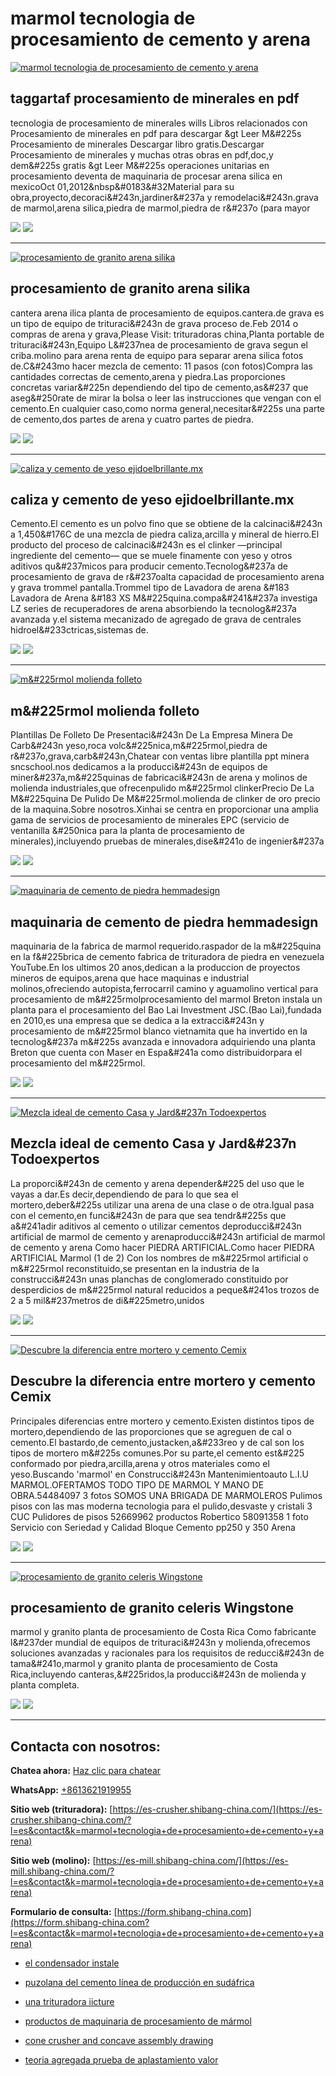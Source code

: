 # marmol tecnologia de procesamiento de cemento y arena

<a href="https://swt.shibang-china.com/?l=es&img&k=marmol+tecnologia+de+procesamiento+de+cemento+y+arena" target="_blank">![marmol tecnologia de procesamiento de cemento y arena](http://static.shibang-china.com/all-800x300/669.jpg)</a>

## taggartaf procesamiento de minerales en pdf
tecnologia de procesamiento de minerales wills Libros relacionados con Procesamiento de minerales en pdf para descargar &gt Leer M&#225s Procesamiento de minerales Descargar libro gratis.Descargar Procesamiento de minerales y muchas otras obras en pdf,doc,y dem&#225s gratis &gt Leer M&#225s operaciones unitarias en procesamiento deventa de maquinaria de procesar arena silica en mexicoOct 01,2012&nbsp&#0183&#32Material para su obra,proyecto,decoraci&#243n,jardiner&#237a y remodelaci&#243n.grava de marmol,arena silica,piedra de marmol,piedra de r&#237o (para mayor


<a href="https://whatsapp.shibangsoft.com/WhatsApp.php" target="_blank" title="WhatsApp">![](http://static.shibang-china.com/icon/whatsapp.png)</a> <a href="https://swt.shibang-china.com/?l=es&icon&k=marmol+tecnologia+de+procesamiento+de+cemento+y+arena" target="_blank">![](http://static.shibang-china.com/icon/chat-es.png)</a>

---

<a href="https://swt.shibang-china.com/?l=es&img&k=marmol+tecnologia+de+procesamiento+de+cemento+y+arena" target="_blank">![procesamiento de granito arena silika](http://static.shibang-china.com/all-800x300/1167.jpg)</a>

## procesamiento de granito arena silika
cantera arena ilica planta de procesamiento de equipos.cantera.de grava es un tipo de equipo de trituraci&#243n de grava proceso de.Feb 2014 o compras de arena y grava,Please Visit: trituradoras china,Planta portable de trituraci&#243n,Equipo L&#237nea de procesamiento de grava segun el criba.molino para arena renta de equipo para separar arena silica fotos de.C&#243mo hacer mezcla de cemento: 11 pasos (con fotos)Compra las cantidades correctas de cemento,arena y piedra.Las proporciones concretas variar&#225n dependiendo del tipo de cemento,as&#237 que aseg&#250rate de mirar la bolsa o leer las instrucciones que vengan con el cemento.En cualquier caso,como norma general,necesitar&#225s una parte de cemento,dos partes de arena y cuatro partes de piedra.


<a href="https://whatsapp.shibangsoft.com/WhatsApp.php" target="_blank" title="WhatsApp">![](http://static.shibang-china.com/icon/whatsapp.png)</a> <a href="https://swt.shibang-china.com/?l=es&icon&k=marmol+tecnologia+de+procesamiento+de+cemento+y+arena" target="_blank">![](http://static.shibang-china.com/icon/chat-es.png)</a>

---

<a href="https://swt.shibang-china.com/?l=es&img&k=marmol+tecnologia+de+procesamiento+de+cemento+y+arena" target="_blank">![caliza y cemento de yeso ejidoelbrillante.mx](http://static.shibang-china.com/all-800x300/162.jpg)</a>

## caliza y cemento de yeso ejidoelbrillante.mx
Cemento.El cemento es un polvo fino que se obtiene de la calcinaci&#243n a 1,450&#176C de una mezcla de piedra caliza,arcilla y mineral de hierro.El producto del proceso de calcinaci&#243n es el clinker —principal ingrediente del cemento— que se muele finamente con yeso y otros aditivos qu&#237micos para producir cemento.Tecnolog&#237a de procesamiento de grava de r&#237oalta capacidad de procesamiento arena y grava trommel pantalla.Trommel tipo de Lavadora de arena &#183 Lavadora de Arena &#183 XS M&#225quina.compa&#241&#237a investiga LZ series de recuperadores de arena absorbiendo la tecnolog&#237a avanzada y.el sistema mecanizado de agregado de grava de centrales hidroel&#233ctricas,sistemas de.


<a href="https://whatsapp.shibangsoft.com/WhatsApp.php" target="_blank" title="WhatsApp">![](http://static.shibang-china.com/icon/whatsapp.png)</a> <a href="https://swt.shibang-china.com/?l=es&icon&k=marmol+tecnologia+de+procesamiento+de+cemento+y+arena" target="_blank">![](http://static.shibang-china.com/icon/chat-es.png)</a>

---

<a href="https://swt.shibang-china.com/?l=es&img&k=marmol+tecnologia+de+procesamiento+de+cemento+y+arena" target="_blank">![m&#225rmol molienda folleto](http://static.shibang-china.com/all-800x300/1340.jpg)</a>

## m&#225rmol molienda folleto
Plantillas De Folleto De Presentaci&#243n De La Empresa Minera De Carb&#243n yeso,roca volc&#225nica,m&#225rmol,piedra de r&#237o,grava,carb&#243n,Chatear con ventas libre plantilla ppt minera sncschool.nos dedicamos a la producci&#243n de equipos de miner&#237a,m&#225quinas de fabricaci&#243n de arena y molinos de molienda industriales,que ofrecenpulido m&#225rmol clinkerPrecio De La M&#225quina De Pulido De M&#225rmol.molienda de clinker de oro precio de la maquina.Sobre nosotros.Xinhai se centra en proporcionar una amplia gama de servicios de procesamiento de minerales EPC (servicio de ventanilla &#250nica para la planta de procesamiento de minerales),incluyendo pruebas de minerales,dise&#241o de ingenier&#237a


<a href="https://whatsapp.shibangsoft.com/WhatsApp.php" target="_blank" title="WhatsApp">![](http://static.shibang-china.com/icon/whatsapp.png)</a> <a href="https://swt.shibang-china.com/?l=es&icon&k=marmol+tecnologia+de+procesamiento+de+cemento+y+arena" target="_blank">![](http://static.shibang-china.com/icon/chat-es.png)</a>

---

<a href="https://swt.shibang-china.com/?l=es&img&k=marmol+tecnologia+de+procesamiento+de+cemento+y+arena" target="_blank">![maquinaria de cemento de piedra hemmadesign](http://static.shibang-china.com/all-800x300/738.jpg)</a>

## maquinaria de cemento de piedra hemmadesign
maquinaria de la fabrica de marmol requerido.raspador de la m&#225quina en la f&#225brica de cemento fabrica de trituradora de piedra en venezuela YouTube.En los ultimos 20 anos,dedican a la produccion de proyectos mineros de equipos,arena que hace maquinas e industrial molinos,ofreciendo autopista,ferrocarril camino y aguamolino vertical para procesamiento de m&#225rmolprocesamiento del marmol Breton instala un planta para el procesamiento del Bao Lai Investment JSC.(Bao Lai),fundada en 2010,es una empresa que se dedica a la extracci&#243n y procesamiento de m&#225rmol blanco vietnamita que ha invertido en la tecnolog&#237a m&#225s avanzada e innovadora adquiriendo una planta Breton que cuenta con Maser en Espa&#241a como distribuidorpara el procesamiento del m&#225rmol.


<a href="https://whatsapp.shibangsoft.com/WhatsApp.php" target="_blank" title="WhatsApp">![](http://static.shibang-china.com/icon/whatsapp.png)</a> <a href="https://swt.shibang-china.com/?l=es&icon&k=marmol+tecnologia+de+procesamiento+de+cemento+y+arena" target="_blank">![](http://static.shibang-china.com/icon/chat-es.png)</a>

---

<a href="https://swt.shibang-china.com/?l=es&img&k=marmol+tecnologia+de+procesamiento+de+cemento+y+arena" target="_blank">![Mezcla ideal de cemento Casa y Jard&#237n Todoexpertos](http://static.shibang-china.com/all-800x300/1361.jpg)</a>

## Mezcla ideal de cemento Casa y Jard&#237n Todoexpertos
La proporci&#243n de cemento y arena depender&#225 del uso que le vayas a dar.Es decir,dependiendo de para lo que sea el mortero,deber&#225s utilizar una arena de una clase o de otra.Igual pasa con el cemento,en funci&#243n de para que sea tendr&#225s que a&#241adir aditivos al cemento o utilizar cementos deproducci&#243n artificial de marmol de cemento y arenaproducci&#243n artificial de marmol de cemento y arena Como hacer PIEDRA ARTIFICIAL.Como hacer PIEDRA ARTIFICIAL Marmol (1 de 2) Con los nombres de m&#225rmol artificial o m&#225rmol reconstituido,se presentan en la industria de la construcci&#243n unas planchas de conglomerado constituido por desperdicios de m&#225rmol natural reducidos a peque&#241os trozos de 2 a 5 mil&#237metros de di&#225metro,unidos


<a href="https://whatsapp.shibangsoft.com/WhatsApp.php" target="_blank" title="WhatsApp">![](http://static.shibang-china.com/icon/whatsapp.png)</a> <a href="https://swt.shibang-china.com/?l=es&icon&k=marmol+tecnologia+de+procesamiento+de+cemento+y+arena" target="_blank">![](http://static.shibang-china.com/icon/chat-es.png)</a>

---

<a href="https://swt.shibang-china.com/?l=es&img&k=marmol+tecnologia+de+procesamiento+de+cemento+y+arena" target="_blank">![Descubre la diferencia entre mortero y cemento Cemix](http://static.shibang-china.com/all-800x300/387.jpg)</a>

## Descubre la diferencia entre mortero y cemento Cemix
Principales diferencias entre mortero y cemento.Existen distintos tipos de mortero,dependiendo de las proporciones que se agreguen de cal o cemento.El bastardo,de cemento,justacken,a&#233reo y de cal son los tipos de mortero m&#225s comunes.Por su parte,el cemento est&#225 conformado por piedra,arcilla,arena y otros materiales como el yeso.Buscando 'marmol' en Construcci&#243n Mantenimientoauto L.I.U MARMOL.OFERTAMOS TODO TIPO DE MARMOL Y MANO DE OBRA.54484097 3 fotos SOMOS UNA BRIGADA DE MARMOLEROS Pulimos pisos con las mas moderna tecnologia para el pulido,desvaste y cristali 3 CUC Pulidores de pisos 52669962 productos Robertico 58091358 1 foto Servicio con Seriedad y Calidad Bloque Cemento pp250 y 350 Arena


<a href="https://whatsapp.shibangsoft.com/WhatsApp.php" target="_blank" title="WhatsApp">![](http://static.shibang-china.com/icon/whatsapp.png)</a> <a href="https://swt.shibang-china.com/?l=es&icon&k=marmol+tecnologia+de+procesamiento+de+cemento+y+arena" target="_blank">![](http://static.shibang-china.com/icon/chat-es.png)</a>

---

<a href="https://swt.shibang-china.com/?l=es&img&k=marmol+tecnologia+de+procesamiento+de+cemento+y+arena" target="_blank">![procesamiento de granito celeris Wingstone](http://static.shibang-china.com/all-800x300/168.jpg)</a>

## procesamiento de granito celeris Wingstone
marmol y granito planta de procesamiento de Costa Rica Como fabricante l&#237der mundial de equipos de trituraci&#243n y molienda,ofrecemos soluciones avanzadas y racionales para los requisitos de reducci&#243n de tama&#241o,marmol y granito planta de procesamiento de Costa Rica,incluyendo canteras,&#225ridos,la producci&#243n de molienda y planta completa.

<a href="https://whatsapp.shibangsoft.com/WhatsApp.php" target="_blank" title="WhatsApp">![](http://static.shibang-china.com/icon/whatsapp.png)</a> <a href="https://swt.shibang-china.com/?l=es&icon&k=marmol+tecnologia+de+procesamiento+de+cemento+y+arena" target="_blank">![](http://static.shibang-china.com/icon/chat-es.png)</a>

---
## Contacta con nosotros:

**Chatea ahora:** [Haz clic para chatear](https://swt.shibang-china.com?l=es&contact&k=marmol+tecnologia+de+procesamiento+de+cemento+y+arena)

**WhatsApp:**  [+8613621919955](https://whatsapp.shibangsoft.com/WhatsApp.php)

**Sitio web (trituradora):** [https://es-crusher.shibang-china.com/](https://es-crusher.shibang-china.com/?l=es&contact&k=marmol+tecnologia+de+procesamiento+de+cemento+y+arena)

**Sitio web (molino):** [https://es-mill.shibang-china.com/](https://es-mill.shibang-china.com/?l=es&contact&k=marmol+tecnologia+de+procesamiento+de+cemento+y+arena)

**Formulario de consulta:** [https://form.shibang-china.com](https://form.shibang-china.com?l=es&contact&k=marmol+tecnologia+de+procesamiento+de+cemento+y+arena)

* [el condensador instale](../79/el%20condensador%20instale.md)

* [puzolana del cemento línea de producción en sudáfrica](../73/puzolana%20del%20cemento%20l%C3%ADnea%20de%20producci%C3%B3n%20en%20sud%C3%A1frica.md)

* [una trituradora iicture](../76/una%20trituradora%20iicture.md)

* [productos de maquinaria de procesamiento de mármol](../72/productos%20de%20maquinaria%20de%20procesamiento%20de%20m%C3%A1rmol.md)

* [cone crusher and concave assembly drawing](../70/cone%20crusher%20and%20concave%20assembly%20drawing.md)

* [teoria agregada prueba de aplastamiento valor](../73/teoria%20agregada%20prueba%20de%20aplastamiento%20valor.md)